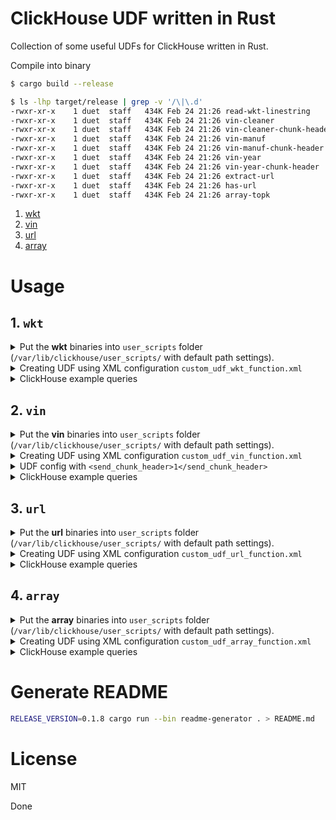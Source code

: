 # ClickHouse UDF written in Rust 

Collection of some useful UDFs for ClickHouse written in Rust.

Compile into binary

```bash
$ cargo build --release

$ ls -lhp target/release | grep -v '/\|\.d'
-rwxr-xr-x    1 duet  staff   434K Feb 24 21:26 read-wkt-linestring
-rwxr-xr-x    1 duet  staff   434K Feb 24 21:26 vin-cleaner
-rwxr-xr-x    1 duet  staff   434K Feb 24 21:26 vin-cleaner-chunk-header
-rwxr-xr-x    1 duet  staff   434K Feb 24 21:26 vin-manuf
-rwxr-xr-x    1 duet  staff   434K Feb 24 21:26 vin-manuf-chunk-header
-rwxr-xr-x    1 duet  staff   434K Feb 24 21:26 vin-year
-rwxr-xr-x    1 duet  staff   434K Feb 24 21:26 vin-year-chunk-header
-rwxr-xr-x    1 duet  staff   434K Feb 24 21:26 extract-url
-rwxr-xr-x    1 duet  staff   434K Feb 24 21:26 has-url
-rwxr-xr-x    1 duet  staff   434K Feb 24 21:26 array-topk

```

1. [wkt](#1-wkt)
2. [vin](#2-vin)
3. [url](#3-url)
4. [array](#4-array)


# Usage

## 1. `wkt`


<details>
  <summary>
    Put the <strong>wkt</strong> binaries into <code>user_scripts</code> folder (<code>/var/lib/clickhouse/user_scripts/</code> with default path settings).
  </summary>

  ```bash
  $ cd /var/lib/clickhouse/user_scripts/
  $ wget https://github.com/duyet/clickhouse-udf-rs/releases/download/0.1.8/clickhouse_udf_wkt_v0.1.8_x86_64-unknown-linux-musl.tar.gz
  $ tar zxvf clickhouse_udf_wkt_v0.1.8_x86_64-unknown-linux-musl.tar.gz

  read-wkt-linestring
  
  ```
</details>

<details>
  <summary>
    Creating UDF using XML configuration <code>custom_udf_wkt_function.xml</code>
  </summary>

  define udf config file `wkt_udf_function.xml` (`/etc/clickhouse-server/custom_udf_wkt_function.xml` with default path settings,
  file name must be matched `*_function.xml`).


  ```xml
  <functions>
    <!-- wkt -->
    <function>
        <name>readWktLineString</name>
        <type>executable_pool</type>
        <command>read-wkt-linestring</command>
        <format>TabSeparated</format>
        <argument>
            <type>String</type>
            <name>value</name>
        </argument>
        <return_type>String</return_type>
    </function>
    
  </functions>
  ```
</details>




<details>
  <summary>ClickHouse example queries</summary>

  ```sql
  SELECT readWktLineString("LINESTRING (30 10, 10 30, 40 40)")
  ```
</details>

## 2. `vin`


<details>
  <summary>
    Put the <strong>vin</strong> binaries into <code>user_scripts</code> folder (<code>/var/lib/clickhouse/user_scripts/</code> with default path settings).
  </summary>

  ```bash
  $ cd /var/lib/clickhouse/user_scripts/
  $ wget https://github.com/duyet/clickhouse-udf-rs/releases/download/0.1.8/clickhouse_udf_vin_v0.1.8_x86_64-unknown-linux-musl.tar.gz
  $ tar zxvf clickhouse_udf_vin_v0.1.8_x86_64-unknown-linux-musl.tar.gz

  vin-cleaner
  vin-cleaner-chunk-header
  vin-manuf
  vin-manuf-chunk-header
  vin-year
  vin-year-chunk-header
  
  ```
</details>

<details>
  <summary>
    Creating UDF using XML configuration <code>custom_udf_vin_function.xml</code>
  </summary>

  define udf config file `vin_udf_function.xml` (`/etc/clickhouse-server/custom_udf_vin_function.xml` with default path settings,
  file name must be matched `*_function.xml`).


  ```xml
  <functions>
    <!-- vin -->
    <function>
        <name>vinCleaner</name>
        <type>executable_pool</type>
        <command>vin-cleaner</command>
        <format>TabSeparated</format>
        <argument>
            <type>String</type>
            <name>value</name>
        </argument>
        <return_type>String</return_type>
    </function>
    <function>
        <name>vinManuf</name>
        <type>executable_pool</type>
        <command>vin-manuf</command>
        <format>TabSeparated</format>
        <argument>
            <type>String</type>
            <name>value</name>
        </argument>
        <return_type>String</return_type>
    </function>
    <function>
        <name>vinYear</name>
        <type>executable_pool</type>
        <command>vin-year</command>
        <format>TabSeparated</format>
        <argument>
            <type>String</type>
            <name>value</name>
        </argument>
        <return_type>String</return_type>
    </function>
    
  </functions>
  ```
</details>








<details>
  <summary>UDF config with <code>&lt;send_chunk_header&gt;1&lt;&#x2F;send_chunk_header&gt;</code></summary>

  ```xml
  <functions>
      <!-- vin -->
      
      <function>
          <name>vinCleaner</name>
          <type>executable_pool</type>

          <command>vin-cleaner-chunk-header</command>
          <send_chunk_header>1</send_chunk_header>

          <format>TabSeparated</format>
          <argument>
              <type>String</type>
              <name>value</name>
          </argument>
          <return_type>String</return_type>
      </function>
      
      <function>
          <name>vinManuf</name>
          <type>executable_pool</type>

          <command>vin-manuf-chunk-header</command>
          <send_chunk_header>1</send_chunk_header>

          <format>TabSeparated</format>
          <argument>
              <type>String</type>
              <name>value</name>
          </argument>
          <return_type>String</return_type>
      </function>
      
      <function>
          <name>vinYear</name>
          <type>executable_pool</type>

          <command>vin-year-chunk-header</command>
          <send_chunk_header>1</send_chunk_header>

          <format>TabSeparated</format>
          <argument>
              <type>String</type>
              <name>value</name>
          </argument>
          <return_type>String</return_type>
      </function>
      </functions>
  ```

</details>


<details>
  <summary>ClickHouse example queries</summary>

  ```sql
  SELECT vinCleaner("1G1JC1249Y7150000")
  SELECT vinCleaner("1G1JC1249Y7150000 ...")
  
  SELECT vinManuf("1G1JC1249Y7150000")
  
  SELECT vinYear("1G1JC1249Y7150000")
  ```
</details>

## 3. `url`


<details>
  <summary>
    Put the <strong>url</strong> binaries into <code>user_scripts</code> folder (<code>/var/lib/clickhouse/user_scripts/</code> with default path settings).
  </summary>

  ```bash
  $ cd /var/lib/clickhouse/user_scripts/
  $ wget https://github.com/duyet/clickhouse-udf-rs/releases/download/0.1.8/clickhouse_udf_url_v0.1.8_x86_64-unknown-linux-musl.tar.gz
  $ tar zxvf clickhouse_udf_url_v0.1.8_x86_64-unknown-linux-musl.tar.gz

  extract-url
  has-url
  
  ```
</details>

<details>
  <summary>
    Creating UDF using XML configuration <code>custom_udf_url_function.xml</code>
  </summary>

  define udf config file `url_udf_function.xml` (`/etc/clickhouse-server/custom_udf_url_function.xml` with default path settings,
  file name must be matched `*_function.xml`).


  ```xml
  <functions>
    <!-- url -->
    <function>
        <name>extractUrl</name>
        <type>executable_pool</type>
        <command>extract-url</command>
        <format>TabSeparated</format>
        <argument>
            <type>String</type>
            <name>value</name>
        </argument>
        <return_type>String</return_type>
    </function>
    <function>
        <name>hasUrl</name>
        <type>executable_pool</type>
        <command>has-url</command>
        <format>TabSeparated</format>
        <argument>
            <type>String</type>
            <name>value</name>
        </argument>
        <return_type>String</return_type>
    </function>
    
  </functions>
  ```
</details>





<details>
  <summary>ClickHouse example queries</summary>

  ```sql
  SELECT extractUrl("extract from this https://duyet.net")
  
  SELECT hasUrl("extract from this https://duyet.net")
  SELECT hasUrl("no url here")
  ```
</details>

## 4. `array`


<details>
  <summary>
    Put the <strong>array</strong> binaries into <code>user_scripts</code> folder (<code>/var/lib/clickhouse/user_scripts/</code> with default path settings).
  </summary>

  ```bash
  $ cd /var/lib/clickhouse/user_scripts/
  $ wget https://github.com/duyet/clickhouse-udf-rs/releases/download/0.1.8/clickhouse_udf_array_v0.1.8_x86_64-unknown-linux-musl.tar.gz
  $ tar zxvf clickhouse_udf_array_v0.1.8_x86_64-unknown-linux-musl.tar.gz

  array-topk
  
  ```
</details>

<details>
  <summary>
    Creating UDF using XML configuration <code>custom_udf_array_function.xml</code>
  </summary>

  define udf config file `array_udf_function.xml` (`/etc/clickhouse-server/custom_udf_array_function.xml` with default path settings,
  file name must be matched `*_function.xml`).


  ```xml
  <functions>
    <!-- array -->
    <function>
        <name>arrayTopK</name>
        <type>executable_pool</type>
        <command>array-topk</command>
        <format>TabSeparated</format>
        <argument>
            <type>String</type>
            <name>value</name>
        </argument>
        <return_type>String</return_type>
    </function>
    
  </functions>
  ```
</details>




<details>
  <summary>ClickHouse example queries</summary>

  ```sql
  SELECT arrayTopK(3)([1, 1, 2, 2, 3, 4, 5])
  SELECT arrayTopK(1)([2, 3, 4, 5])
  ```
</details>



# Generate README

```bash
RELEASE_VERSION=0.1.8 cargo run --bin readme-generator . > README.md
```

# License

MIT

Done
